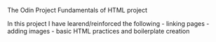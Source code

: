 The Odin Project Fundamentals of HTML project

In this project I have learend/reinforced the following 
    - linking pages
    - adding images
    - basic HTML practices and boilerplate creation
